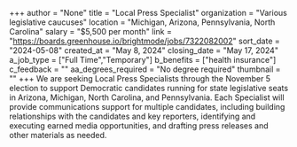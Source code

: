 +++
author = "None"
title = "Local Press Specialist"
organization = "Various legislative caucuses"
location = "Michigan, Arizona, Pennsylvania, North Carolina"
salary = "$5,500 per month"
link = "https://boards.greenhouse.io/brightmode/jobs/7322082002"
sort_date = "2024-05-08"
created_at = "May 8, 2024"
closing_date = "May 17, 2024"
a_job_type = ["Full Time","Temporary"]
b_benefits = ["health insurance"]
c_feedback = ""
aa_degrees_required = "No degree required"
thumbnail = ""
+++
We are seeking Local Press Specialists through the November 5 election to support Democratic candidates running for state legislative seats in Arizona, Michigan, North Carolina, and Pennsylvania. Each Specialist will provide communications support for multiple candidates, including building relationships with the candidates and key reporters, identifying and executing earned media opportunities, and drafting press releases and other materials as needed.